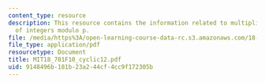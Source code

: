 ```yaml
---
content_type: resource
description: This resource contains the information related to multiplicative group
  of integers modulo p.
file: /media/https%3A/open-learning-course-data-rc.s3.amazonaws.com/18-701-algebra-i-fall-2010/9148496b181b23a244cf4cc9f172305b_MIT18_701F10_cyclic12.pdf
file_type: application/pdf
resourcetype: Document
title: MIT18_701F10_cyclic12.pdf
uid: 9148496b-181b-23a2-44cf-4cc9f172305b
---
```

